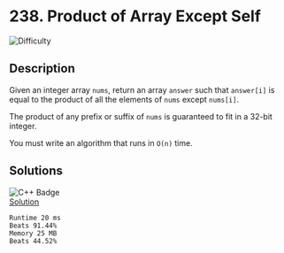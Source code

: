 # 238. Product of Array Except Self

![Difficulty](https://img.shields.io/badge/-MEDIUM-orange)

## Description

Given an integer array `nums`, return an array `answer` such that `answer[i]` is equal to the product of all the elements of `nums` except `nums[i]`.

The product of any prefix or suffix of `nums` is guaranteed to fit in a 32-bit integer.

You must write an algorithm that runs in `O(n)` time.

## Solutions
![C++ Badge](https://img.shields.io/badge/C%2B%2B-00599C?style=for-the-badge&logo=c%2B%2B&logoColor=white) \
[Solution](hhttps://leetcode.com/problems/product-of-array-except-self/submissions/915147773/)

	Runtime 20 ms
    Beats 91.44%
    Memory 25 MB
    Beats 44.52%